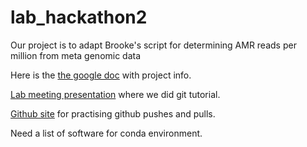 # lab_hackathon2
Our project is to adapt Brooke's script for determining AMR reads per million from meta genomic data

Here is the [the google doc](https://docs.google.com/document/d/1a1NjFz8dDE0VPHwXtsbpe8BlrzB2dXce/edit) with project info.

[Lab meeting presentation](https://docs.google.com/presentation/d/1DkSnNEFyrNsgcvd66kASLn81-8fmhp7KXd5w81L1w_0/edit#slide=id.g17b97a35150_1_0) where we did git tutorial.

[Github site](https://github.com/Read-Lab-Confederation/github-collab-practice) for practising github pushes and pulls.

Need a list of software for conda environment.
